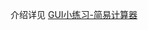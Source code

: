 介绍详见 [GUI小练习-简易计算器](http://www.whtis.com/2016/02/16/GUI%E5%B0%8F%E7%BB%83%E4%B9%A0-%E7%AE%80%E6%98%93%E8%AE%A1%E7%AE%97%E5%99%A8/)
